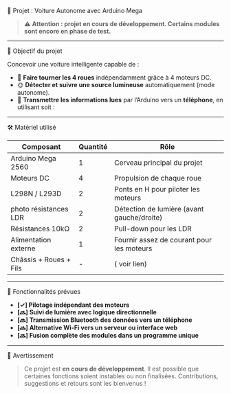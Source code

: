  🚗 Projet : Voiture Autonome avec Arduino Mega

> ⚠️ **Attention : projet en cours de développement. Certains modules sont encore en phase de test.**

---

 🎯 Objectif du projet

Concevoir une voiture intelligente capable de :

- 🔁 **Faire tourner les 4 roues** indépendamment grâce à 4 moteurs DC.
- 🌞 **Détecter et suivre une source lumineuse** automatiquement (mode autonome).
- 📡 **Transmettre les informations lues** par l’Arduino vers un **téléphone**, en utilisant soit :
  
---

 🛠️ Matériel utilisé

| Composant                 | Quantité | Rôle                                           |
|--------------------------|----------|------------------------------------------------|
| Arduino Mega 2560        | 1        | Cerveau principal du projet                    |
| Moteurs DC               | 4        | Propulsion de chaque roue                      |
| L298N / L293D            | 2        | Ponts en H pour piloter les moteurs            |
| photo résistances LDR    | 2| Détection de lumière (avant gauche/droite)    |
| Résistances 10kΩ         | 2        | Pull-down pour les LDR                         |
| Alimentation externe     | 1        | Fournir assez de courant pour les moteurs      |
| Châssis + Roues + Fils   | -        | ( voir lien)                                   |

---

 🔄 Fonctionnalités prévues

- **[✓] Pilotage indépendant des moteurs**
- **[🔜] Suivi de lumière avec logique directionnelle**
- **[🔜] Transmission Bluetooth des données vers un téléphone**
- **[🔜] Alternative Wi-Fi vers un serveur ou interface web**
- **[🔜] Fusion complète des modules dans un programme unique**

---


 📌 Avertissement

> Ce projet est **en cours de développement**. Il est possible que certaines fonctions soient instables ou non finalisées. Contributions, suggestions et retours sont les bienvenus !

